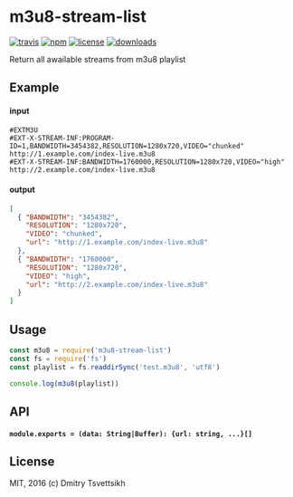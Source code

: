 # m3u8-stream-list
[![travis](https://travis-ci.org/ReklatsMasters/m3u8-stream-list.svg)](https://travis-ci.org/ReklatsMasters/m3u8-stream-list)
[![npm](https://img.shields.io/npm/v/m3u8-stream-list.svg)](https://npmjs.org/package/m3u8-stream-list)
[![license](https://img.shields.io/npm/l/m3u8-stream-list.svg)](https://npmjs.org/package/m3u8-stream-list)
[![downloads](https://img.shields.io/npm/dm/m3u8-stream-list.svg)](https://npmjs.org/package/m3u8-stream-list)

Return all awailable streams from m3u8 playlist

## Example

#### input
```
#EXTM3U
#EXT-X-STREAM-INF:PROGRAM-ID=1,BANDWIDTH=3454382,RESOLUTION=1280x720,VIDEO="chunked"
http://1.example.com/index-live.m3u8
#EXT-X-STREAM-INF:BANDWIDTH=1760000,RESOLUTION=1280x720,VIDEO="high"
http://2.example.com/index-live.m3u8
```

#### output
```json
[ 
  { "BANDWIDTH": "3454382",
    "RESOLUTION": "1280x720",
    "VIDEO": "chunked",
    "url": "http://1.example.com/index-live.m3u8" 
  },
  { "BANDWIDTH": "1760000",
    "RESOLUTION": "1280x720",
    "VIDEO": "high",
    "url": "http://2.example.com/index-live.m3u8"
  }
]
```

## Usage

```js
const m3u8 = require('m3u8-stream-list')
const fs = require('fs')
const playlist = fs.readdirSync('test.m3u8', 'utf8')

console.log(m3u8(playlist))
```

## API
#### **`module.exports = (data: String|Buffer): {url: string, ...}[]`**

## License
MIT, 2016 (c) Dmitry Tsvettsikh